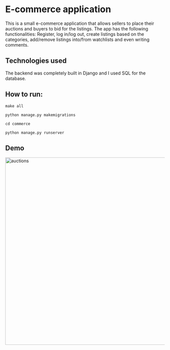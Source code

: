 # E-commerce application

This is a small e-commerce application that allows sellers to place their auctions and buyers to bid for the listings.
The app has the following functionalities: Register, log in/log out, create listings based on the categories, add/remove listings into/from watchlists and even writing comments.

## Technologies used

The backend was completely built in Django and I used SQL for the database.

## How to run:

```
make all
```
```
python manage.py makemigrations
```
```
cd commerce
```
```
python manage.py runserver
```


## Demo
<img width="592" alt="auctions" src="https://user-images.githubusercontent.com/53462948/184509990-5326e6a4-16d4-42b1-8ffc-28a263c68a7e.png">
